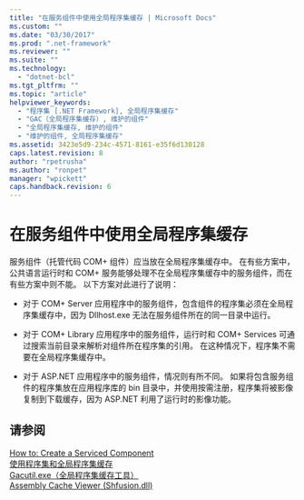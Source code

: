 ```yaml
---
title: "在服务组件中使用全局程序集缓存 | Microsoft Docs"
ms.custom: ""
ms.date: "03/30/2017"
ms.prod: ".net-framework"
ms.reviewer: ""
ms.suite: ""
ms.technology: 
  - "dotnet-bcl"
ms.tgt_pltfrm: ""
ms.topic: "article"
helpviewer_keywords: 
  - "程序集 [.NET Framework], 全局程序集缓存"
  - "GAC（全局程序集缓存）, 维护的组件"
  - "全局程序集缓存, 维护的组件"
  - "维护的组件, 全局程序集缓存"
ms.assetid: 3423e5d9-234c-4571-8161-e35f6d130128
caps.latest.revision: 8
author: "rpetrusha"
ms.author: "ronpet"
manager: "wpickett"
caps.handback.revision: 6
---
```

# 在服务组件中使用全局程序集缓存
服务组件（托管代码 COM\+ 组件）应当放在全局程序集缓存中。  在有些方案中，公共语言运行时和 COM\+ 服务能够处理不在全局程序集缓存中的服务组件，而在有些方案中则不能。  以下方案对此进行了说明：  
  
-   对于 COM\+ Server 应用程序中的服务组件，包含组件的程序集必须在全局程序集缓存中，因为 Dllhost.exe 无法在服务组件所在的同一目录中运行。  
  
-   对于 COM\+ Library 应用程序中的服务组件，运行时和 COM\+ Services 可通过搜索当前目录来解析对组件所在程序集的引用。  在这种情况下，程序集不需要在全局程序集缓存中。  
  
-   对于 ASP.NET 应用程序中的服务组件，情况则有所不同。  如果将包含服务组件的程序集放在应用程序库的 bin 目录中，并使用按需注册，程序集将被影像复制到下载缓存，因为 ASP.NET 利用了运行时的影像功能。  
  
## 请参阅  
 [How to: Create a Serviced Component](http://msdn.microsoft.com/zh-cn/7ec0b488-e5fc-46f2-a48d-1278ea4e301d)   
 [使用程序集和全局程序集缓存](../../../docs/framework/app-domains/working-with-assemblies-and-the-gac.md)   
 [Gacutil.exe（全局程序集缓存工具）](../../../docs/framework/tools/gacutil-exe-gac-tool.md)   
 [Assembly Cache Viewer \(Shfusion.dll\)](http://msdn.microsoft.com/zh-cn/0d9464cf-ddba-4ca9-bbec-f678fb58f380)